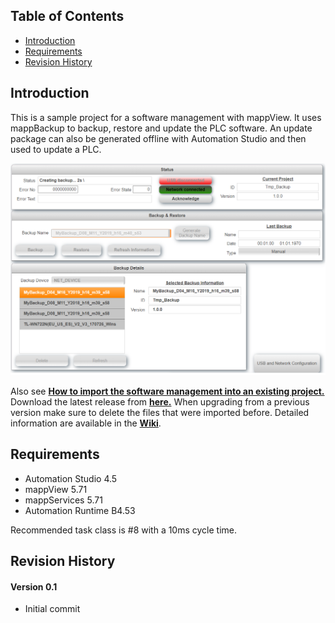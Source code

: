 ## Table of Contents

-   [Introduction](#Introduction)
-   [Requirements](#Requirements)
-   [Revision History](#Revision-History)

<a name="Introduction"></a>

## Introduction

This is a sample project for a software management with mappView. It uses mappBackup to backup, restore and update the PLC software. An update package can also be generated offline with Automation Studio and then used to update a PLC.

![](Logical/mappView/Resources/Media/screenshot_main.png)

Also see [**How to import the software management into an existing project.**](/Logical/mappBackup/HowToImport.pdf) Download the latest release from [**here.**](../../releases) When upgrading from a previous version make sure to delete the files that were imported before. Detailed information are available in the [**Wiki**](https://github.com/stephan1827/mappView-Backup/wiki).

<a name="Requirements"></a>

## Requirements

-   Automation Studio 4.5
-   mappView 5.71
-   mappServices 5.71
-   Automation Runtime B4.53

Recommended task class is #8 with a 10ms cycle time.

<a name="Revision-History"></a>

## Revision History

#### Version 0.1

-   Initial commit


